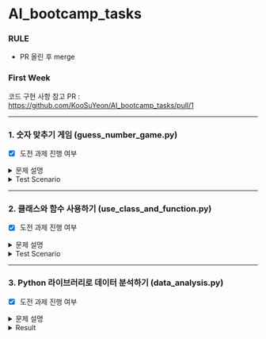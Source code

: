 # AI_bootcamp_tasks

### RULE
- PR 올린 후 merge

### First Week

코드 구현 사항 참고 PR : https://github.com/KooSuYeon/AI_bootcamp_tasks/pull/1

---
### 1. 숫자 맞추기 게임 (guess_number_game.py)

- [x] 도전 과제 진행 여부

<details>
<summary>문제 설명</summary>
<div markdown="1">

```
# GOAL
이 과제에서는 파이썬 프로그래밍 언어를 활용하여 숫자 맞추기 게임을 만드는 것이 목표입니다.
숫자 맞추기 게임은 컴퓨터가 생각한 숫자를 맞추는 게임으로,
플레이어는 숫자를 입력하고 컴퓨터가 생각한 숫자와 비교하여 “작다" 혹은 "크다" 힌트를 받아가며 숫자를 맞추는 게임입니다.
```

```
# RULE
1. 플레이어와 컴퓨터가 참여하는 숫자 맞추기 게임을 만드세요. 
2. 프로그램은 다음과 같은 기능을 포함해야 합니다.
- 컴퓨터는 1부터 10 사이의 랜덤한 숫자를 생성합니다.
- 플레이어는 숫자를 입력하고, 입력한 숫자가 큰지 작은지 힌트를 얻습니다.
- 플레이어가 숫자를 맞힐 때까지 위 과정을 반복합니다.

# 도전 과제
1. 플레이어가 입력한 숫자가 범위를 벗어날 경우, 적절한 안내 메시지를 출력하여 유효한 범위 내의 숫자를 입력하도록 유도하세요.
2. 플레이어가 게임을 반복하고 싶을 경우, 게임 재시작 여부를 묻고 그에 따라 게임을 초기화하거나 종료하는 기능을 추가하세요.
```

```
# EXAMPLE
1과 10 사이의 숫자를 하나 정했습니다.
이 숫자는 무엇일까요?
예상 숫자: 5
너무 큽니다. 다시 입력하세요.
예상 숫자: 4
너무 큽니다. 다시 입력하세요.
예상 숫자: 3
정답입니다!

```

</div>
</details>


<details>
<summary>Test Scenario</summary>
<div markdown="1">
- Guess Number -> Restart & Create new Random Number -> Guess Number -> End Game
  
```
1과 10 사이의 숫자를 하나 정했습니다.
이 숫자는 무엇일까요?
예상 숫자: 2
너무 큽니다. 다시 입력하세요.
예상 숫자: 1
정답입니다!
종료를 원한다면 z를 입력하고 재시작을 원한다면 r을 입력해주세요 >>> r
1과 10 사이의 숫자를 하나 정했습니다.
이 숫자는 무엇일까요?
예상 숫자: 1
너무 작습니다. 다시 입력하세요.
예상 숫자: 5
너무 작습니다. 다시 입력하세요.
예상 숫자: 8
너무 작습니다. 다시 입력하세요.
예상 숫자: 9
너무 작습니다. 다시 입력하세요.
예상 숫자: 10
정답입니다!
종료를 원한다면 z를 입력하고 재시작을 원한다면 r을 입력해주세요 >>> z
```
</div>
</details>


---
### 2. 클래스와 함수 사용하기 (use_class_and_function.py)

- [x] 도전 과제 진행 여부

<details>
<summary>문제 설명</summary>
<div markdown="1">


```
# GOAL
이름, 성별, 나이를 입력받고, 이를 출력하는 프로그램을 작성해주세요.
```

```
# RULE

클래스 정의
- `Person` 이라는 이름의 클래스를 정의한다.

멤버 변수
 - `name`, `gender`, `age`라는 멤버 변수를 설정한다.
    - 각 변수는 객체가 생성될 때 초기화된다.
        - `name`: 이름을 저장하는 변수 (문자열)
        - `gender`: 성별을 저장하는 변수 (문자열, "male" 또는 "female")
        - `age`: 나이를 저장하는 변수 (정수형)
생성자
- 생성자 `__init__`를 통해 객체 생성 시 이름, 성별, 나이를 초기화한다.
- 매개변수로 이름(`name`), 성별(`gender`), 나이(`age`)를 받는다.

정보를 출력하는 함수 `display()`
- `name`, `gender`, `age` 값을 출력하는 기능을 구현한다.
- 이름과 성별은 같은 행에 출력하고, 나이는 다음 행에 출력한다.

입력 및 출력
- 사용자로부터 나이, 이름, 성별을 각각 입력받는다.
- 입력된 값을 바탕으로 `Person` 객체를 생성하고, `display()` 함수를 통해 객체의 정보를 출력한다.

# 도전 과제
1. Person 클래스 생성자에서 사용자의 성별 입력값에 대한 유효성 검사를 추가해주세요.
2. Person 클래스에 나잇대에 맞는 인사 메시지를 출력할 수 있도록 greet() 함수를 추가해주세요.
```

```
# EXAMPLE
나이: 28
이름: 페이커
성별: male

이름: 페이커, 성별: male
나이: 28

```

</div>
</details>

<details>
<summary>Test Scenario</summary>
<div markdown="1">
- Insert age. name, wrong gender ->  -> Insert age. name, wrong gender -> Insert age. name, right gender 
  
```
나이: 28
이름: 페이커
성별: 남성
잘못된 성별을 입력하셨습니다. 'male' 또는 'female'을 입력하세요.
성별: 남성
잘못된 성별을 입력하셨습니다. 'male' 또는 'female'을 입력하세요.
성별: male
이름: 페이커, 성별: male
나이: 28
```

</div>
</details>


---
### 3. Python 라이브러리로 데이터 분석하기 (data_analysis.py)

- [x] 도전 과제 진행 여부

<details>
<summary>문제 설명</summary>
<div markdown="1">


```
# GOAL
Python 라이브러리를 활용하여 주어진 데이터(.xlxs)를 분석 Quiz를 수행해주세요.
```

```
# RULE

1. Python 라이브러리 함수를 사용하여 엑셀 파일을 불러오고, DataFrame을 출력해주세요.
2. 각 경찰서(`관서명`)를 해당 구 이름으로 매핑하여 '구별'이라는 새로운 column을 생성하고, DataFrame을 출력해주세요.
    - 매칭되지 않는 경찰서명에 대해서는 기본값 `'구 없음'`을 할당합니다.
3. pivot_table 을 사용하여 관서별 데이터를 구별 데이터로 변경하고, 같은 구의 경우에는 sum을 적용하여 더해주세요. (index : 관서 이름 -> 구 이름)
4. 구 없음  행은 drop 을 활용하여 삭제해주세요.
5. 각 범죄 별로 검거율을 계산하고, 각 검거율 데이터 column을 DataFrame에 추가해주세요.
6. 필요없는 column을 del 을 사용하여 삭제해주세요.

강간(검거),
강도(검거),
살인(검거),
절도(검거),
폭력(검거),
소계(발생),
소계(검거)

7. DataFrame의 컬럼명을 rename 을 사용하여 변경해주세요.

'강간(발생)':'강간',
'강도(발생)':'강도',
'살인(발생)':'살인',
'절도(발생)':'절도',
'폭력(발생)':'폭력'

# 도전 과제
1. Python 라이브러리 함수를 사용하여 인구 데이터(pop_kor.csv) 파일을 불러오고, DataFrame을 출력해주세요.
    - Quiz에서 수행한 DataFrame의 구별 index를 기준으로 merge를 할 것이므로, index를 셋팅해서 불러와 주세요.
2. join 을 사용하여 Quiz에서 수행한 DataFrame과 인구 데이터 DataFrame을 merge하고, DataFrame을 출력해주세요.
3. 새롭게 merge 된 DataFrame에서 검거율 기준으로 오름차순 정렬 후, DataFrame을 출력해주세요.
```

```
# EXAMPLE
	강간	강도	살인	절도	폭력	강간검거율	강도검거율	살인검거율	절도검거율	폭력검거율	검거율
구별											
강남구	449	21	13	3850	4284	77.728285	85.714286	76.923077	42.857143	86.484594	66.519670
강동구	156	6	4	2366	2712	78.846154	100.000000	75.000000	33.347422	82.890855	60.469108

```

</div>
</details>

<details>
<summary>Result</summary>
<div markdown="1">
<img width="876" alt="스크린샷 2024-10-08 오후 3 05 29" src="https://github.com/user-attachments/assets/570badf9-641a-4f2e-a289-891876fb9a99">
</div>
</details>



